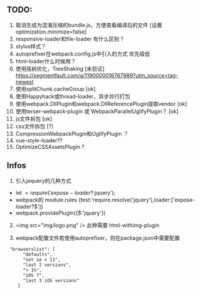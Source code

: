 
## TODO:

1. 取消生成为混淆压缩的bundle.js，方便查看编译后的文件 [设置optimization.minimize=false]
2. responsive-loader和file-loader 有什么区别？
3. stylus样式？
4. autoprefixer在webpack.config.js中引入的方式  优先级低
5. html-loader什么时候用？
6. 使用摇树优化，TreeShaking  [未验证]
   https://segmentfault.com/a/1190000016767989?utm_source=tag-newest
7. 使用splitChunk.cacheGroup   [ok]
8. 使用Happyhack或thread-loader，异步并行打包
9. 使用webpack.DllPlugin和webpack.DllReferencePlugin提取vendor  [ok]
10. 使用terser-webpack-plugin  或 WebpackParallelUglifyPlugin？   [ok]
11. js文件拆包   [ok]
12. css文件拆包  [?]
13. CompressionWebpackPlugin和UglifyPlugin ？
14. vue-style-loader??
15. OptimizeCSSAssetsPlugin ?

## Infos

1. 引入jequery的几种方式
- let $=require('expose-loader?$:jquery');
- webpack的 module.rules  {test:'require.resolve('jquery'),loader:['expose-loader?$']}
- webpack.providePlugin({$:'jquery'})

2. \<img src="img/logo.png" /> 此种需要 html-withimg-plugin

3. webpack配置文件若使用autoprefixer，则在package.json中需要配置
```
 "browserslist": [
      "defaults",
      "not ie < 11",
      "last 2 versions",
      "> 1%",
      "iOS 7",
      "last 3 iOS versions"
    ]
```
